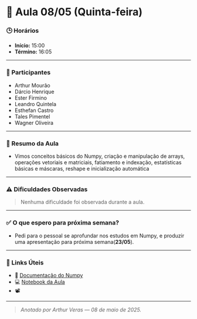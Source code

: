# 🧭 Aula 08/05 (Quinta-feira)

### 🕒 Horários
- **Início:** 15:00 
- **Término:** 16:05  

---

### 👥 Participantes 
- Arthur Mourão  
- Dárcio Henrique  
- Ester Firmino  
- Leandro Quintela    
- Esthefan Castro
- Tales Pimentel  
- Wagner Oliveira  

---

### 📌 Resumo da Aula

- Vimos conceitos básicos do Numpy, criação e manipulação de arrays, operações vetoriais e matriciais, fatiamento e indexação, estatísticas básicas e máscaras, reshape e inicialização automática

---

### ⚠️ Dificuldades Observadas
> Nenhuma dificuldade foi observada durante a aula.
---

### ✅ O que espero para próxima semana?

- Pedi para o pessoal se aprofundar nos estudos em Numpy, e produzir uma apresentação para próxima semana(**23/05**).

---

### 🔗 Links Úteis

- 📓 [Documentação do Numpy](https://numpy.org/doc/)
- 💻 [Notebook da Aula](https://colab.research.google.com/drive/1iRhUg0fVyAbRnHuRyGSXh-qWBjTfcUA-?usp=sharing) 
- 📽️
---

> _Anotado por Arthur Veras — 08 de maio de 2025._
